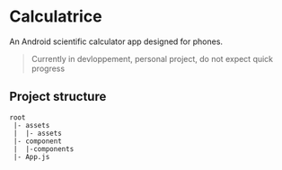 # Calculatrice

An Android scientific calculator app designed for phones.

> Currently in devloppement, personal project, do not expect quick progress

## Project structure
```
root
 |- assets
 |  |- assets
 |- component
 |  |-components
 |- App.js
```